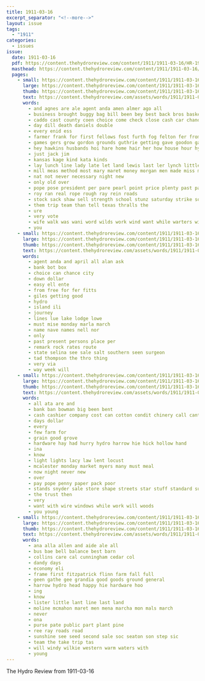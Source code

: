 ```yaml
---
title: 1911-03-16
excerpt_separator: "<!--more-->"
layout: issue
tags:
  - "1911"
categories:
  - issues
issue:
  date: 1911-03-16
  pdf: https://content.thehydroreview.com/content/1911/1911-03-16/HR-1911-03-16.pdf
  masthead: https://content.thehydroreview.com/content/1911/1911-03-16/masthead/HR-1911-03-16.jpg
  pages:
    - small: https://content.thehydroreview.com/content/1911/1911-03-16/small/HR-1911-03-16-01.jpg
      large: https://content.thehydroreview.com/content/1911/1911-03-16/large/HR-1911-03-16-01.jpg
      thumb: https://content.thehydroreview.com/content/1911/1911-03-16/thumbnails/HR-1911-03-16-01.jpg
      text: https://content.thehydroreview.com/assets/words/1911/1911-03-16/HR-1911-03-16-01.txt
      words:
        - and agnes are ale agent anda amen almer ago all
        - business brought buggy bag bill been bey best back bros basket big bonds busi bank blue but
        - caddo cast county coen choice come check close cash car chand cost city call course
        - day dill death daniels double
        - every enid ess
        - farmer frank for first fellows fost furth fog felton fer from
        - games gers grow gordon grounds guthrie getting gave goodon garden
        - hey hawkins husbands hoi hare home hair her how house hour hydro has hearing had
        - just jack jim
        - kansas kage kind kata kinds
        - lay lunch line lady late let land lewis last ler lynch little
        - mill meas method most mary maret money morgan men made miss mercy meal music mules mal march monday
        - nat not never necessary night new
        - only old over
        - pope pose president per pare pearl point price plenty past passage pump peaks pass
        - roy ran real rope rough ray rein roads
        - stock sack shaw sell strength school stunz saturday strike sole sil see sarden store schoo six scott seeds streets spring seed street sunny sly show selis
        - them trip team than tell texas thralls the
        - ure
        - very vote
        - wife walk was wani word wilds work wind want while warters winning will with
        - you
    - small: https://content.thehydroreview.com/content/1911/1911-03-16/small/HR-1911-03-16-02.jpg
      large: https://content.thehydroreview.com/content/1911/1911-03-16/large/HR-1911-03-16-02.jpg
      thumb: https://content.thehydroreview.com/content/1911/1911-03-16/thumbnails/HR-1911-03-16-02.jpg
      text: https://content.thehydroreview.com/assets/words/1911/1911-03-16/HR-1911-03-16-02.txt
      words:
        - agent anda and april all alan ask
        - bank bot box
        - choice can chance city
        - down dollar
        - easy ell ente
        - from free for fer fitts
        - giles getting good
        - hydro
        - island ili
        - journey
        - lines lue lake lodge lowe
        - must mise monday marla march
        - name nave names nell nor
        - only
        - past present persons place per
        - remark rock rates route
        - state selina see sale salt southern seen surgeon
        - tad thompson the thro thing
        - very via
        - way week will
    - small: https://content.thehydroreview.com/content/1911/1911-03-16/small/HR-1911-03-16-03.jpg
      large: https://content.thehydroreview.com/content/1911/1911-03-16/large/HR-1911-03-16-03.jpg
      thumb: https://content.thehydroreview.com/content/1911/1911-03-16/thumbnails/HR-1911-03-16-03.jpg
      text: https://content.thehydroreview.com/assets/words/1911/1911-03-16/HR-1911-03-16-03.txt
      words:
        - all ata are and
        - bank ban bowman big been bent
        - cash cashier company cost can cotton condit chinery call canton
        - days dollar
        - every
        - few farm for
        - grain good grove
        - hardware hay had hurry hydro harrow hie hick hollow hand
        - ina
        - know
        - light lights lacy law lent locust
        - mcalester monday market myers many must meal
        - now night never new
        - over
        - pay pope penny paper pack poor
        - stands snyder sale store shape streets star stuff standard suit soe seed stock small sam
        - the trust then
        - very
        - want with wire windows while work will woods
        - you young
    - small: https://content.thehydroreview.com/content/1911/1911-03-16/small/HR-1911-03-16-04.jpg
      large: https://content.thehydroreview.com/content/1911/1911-03-16/large/HR-1911-03-16-04.jpg
      thumb: https://content.thehydroreview.com/content/1911/1911-03-16/thumbnails/HR-1911-03-16-04.jpg
      text: https://content.thehydroreview.com/assets/words/1911/1911-03-16/HR-1911-03-16-04.txt
      words:
        - ana alla allen and aide ale all
        - bus bae bell balance best barn
        - collins care cal cunningham cedar col
        - dandy days
        - economy eli
        - frame first fitzpatrick flinn farm fall full
        - geen gathe gee grandia good goods ground general
        - harrow hydro head happy hie hardware hoo
        - ing
        - know
        - lister little lant line last land
        - moline mcmahon maret men mena marcha mon mals march
        - never
        - ona
        - purse pate public part plant pine
        - ree ray roads road
        - sunshine see seed second sale soc seaton son step sic
        - team the take trip tas
        - will windy wilkie western warm waters with
        - young
---
```


The Hydro Review from 1911-03-16

<!--more-->

